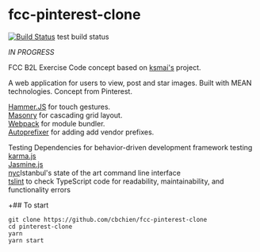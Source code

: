 # fcc-pinterest-clone 
[![Build Status](https://travis-ci.org/cbchien/fcc-pinterest-clone.svg?branch=master)](https://travis-ci.org/cbchien/fcc-pinterest-clone)
test build status

*IN PROGRESS*  


FCC B2L Exercise
Code concept based on [ksmai's](https://github.com/ksmai/pinterest-clone/) project.

A web application for users to view, post and star images. 
Built with MEAN technologies. Concept from Pinterest.

[Hammer.JS](http://hammerjs.github.io/) for touch gestures.  
[Masonry](https://masonry.desandro.com/) for cascading grid layout.  
[Webpack](https://webpack.github.io/) for module bundler.  
[Autoprefixer](https://www.npmjs.com/package/autoprefixer) for adding add vendor prefixes.  
  
Testing Dependencies for behavior-driven development framework testing  
[karma.js](https://karma-runner.github.io/1.0/index.html)  
[Jasmine.js](https://jasmine.github.io/)   
[nyc](https://www.npmjs.com/package/nyc)Istanbul's state of the art command line interface  
[tslint](https://www.npmjs.com/package/tslint) to check TypeScript code for readability, maintainability, and functionality errors  


+## To start
```
git clone https://github.com/cbchien/fcc-pinterest-clone
cd pinterest-clone
yarn
yarn start
```
